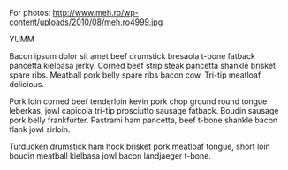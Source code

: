 For photos: http://www.meh.ro/wp-content/uploads/2010/08/meh.ro4999.jpg

YUMM

Bacon ipsum dolor sit amet beef drumstick bresaola t-bone
fatback pancetta kielbasa jerky. Corned beef strip steak
pancetta shankle brisket spare ribs. Meatball pork belly
spare ribs bacon cow. Tri-tip meatloaf delicious.

Pork loin corned beef tenderloin kevin pork chop ground
round tongue leberkas, jowl capicola tri-tip prosciutto
sausage fatback. Boudin sausage pork belly frankfurter.
Pastrami ham pancetta, beef t-bone shankle bacon flank
jowl sirloin.

Turducken drumstick ham hock brisket pork meatloaf tongue,
short loin boudin meatball kielbasa jowl bacon landjaeger
t-bone.
